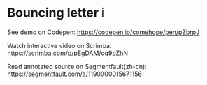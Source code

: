 # Bouncing letter i

See demo on Codepen: https://codepen.io/comehope/pen/pZbrpJ

Watch interactive video on Scrimba: https://scrimba.com/p/pEgDAM/cq9pZhN

Read annotated source on Segmentfault(zh-cn): https://segmentfault.com/a/1190000015671156